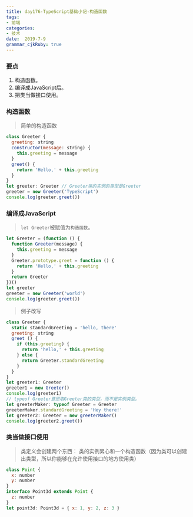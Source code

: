 ```yaml
---
title: day176-TypeScript基础小记-构造函数
tags: 
- 前端
categories: 
- 技术
date:  2019-7-9
grammar_cjkRuby: true
---
```

### 要点

1. 构造函数。
2. 编译成JavaScript后。
3. 把类当做接口使用。
<!--more-->

### 构造函数

> 简单的构造函数

```js
class Greeter {
  greeting: string
  constructor(message: string) {
    this.greeting = message
  }
  greet() {
    return 'Hello,' + this.greeting
  }
}
let greeter: Greeter // Greeter类的实例的类型是Greeter
greeter = new Greeter('TypeScript')
console.log(greeter.greet())
```

### 编译成JavaScript

> `let Greeter`被赋值为`构造函数`。

```js
let Greeter = (function () {
  function Greeter(message) {
    this.greeting = message
  }
  Greeter.prototype.greet = function () {
    return 'Hello,' + this.greeting
  }
  return Greeter
})()
let greeter
greeter = new Greeter('world')
console.log(greeter.greet())
```

> 例子改写

```js
class Greeter {
  static standardGreeting = 'hello, there'
  greeting: string
  greet () {
    if (this.greeting) {
      return 'hello,' + this.greeting
    } else {
      return Greeter.standardGreeting
    }
  }
}
let greeter1: Greeter
greeter1 = new Greeter()
console.log(greeter1)
// typeof Greeter意思取Greeter类的类型，而不是实例类型。
let greeterMaker: typeof Greeter = Greeter
greeterMaker.standardGreeting = 'Hey there!'
let greeter2: Greeter = new greeterMaker()
console.log(greeter2.greet())
```

### 类当做接口使用

> 类定义会创建两个东西：
> 类的实例累心和一个构造函数（因为类可以创建出类型，所以你能够在允许使用接口的地方使用类）
```js
class Point {
  x: number
  y: number
}
interface Point3d extends Point {
  z: number
}
let point3d: Point3d = { x: 1, y: 2, z: 3 }
```

